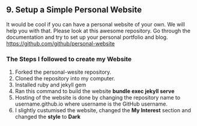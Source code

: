 ## 9. Setup a Simple Personal Website
It would be cool if you can have a personal website of your own. We will help you with that.
Please look at this awesome repository. Go through the documentation and try to set up your
personal portfolio and blog.
https://github.com/github/personal-website

### The Steps I followed to create my Website

1. Forked the personal-wesite repository.
2. Cloned the repository into my computer.
3. Installed ruby and jekyll gem
4. Ran this command to build the website 
    **bundle exec jekyll serve**
5. Hosting of the website is done by changing the repository name to  username.github.io where username is the GitHub username.
6. I slightly custumised the website, changed the **My Interest** section and changed the **style** to **Dark**
